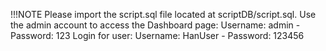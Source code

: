 !!!NOTE
Please import the script.sql file located at scriptDB/script.sql.
Use the admin account to access the Dashboard page: Username: admin - Password: 123
Login for user: Username: HanUser - Password: 123456
   
